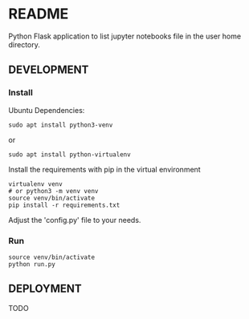 # README

Python Flask application to list jupyter notebooks file in the user home
directory.

## DEVELOPMENT

### Install

Ubuntu Dependencies:

    sudo apt install python3-venv

or

    sudo apt install python-virtualenv

Install the requirements with pip in the virtual environment

    virtualenv venv
    # or python3 -m venv venv 
    source venv/bin/activate
    pip install -r requirements.txt

Adjust the 'config.py' file to your needs.

### Run

    source venv/bin/activate
    python run.py

## DEPLOYMENT

TODO
